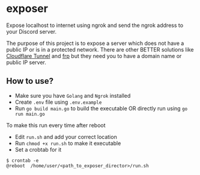 # exposer
Expose localhost to internet using ngrok and send the ngrok address to your Discord server.

The purpose of this project is to expose a server which does not have a public IP or is in a protected network.
There are other BETTER solutions like [Cloudflare Tunnel](https://developers.cloudflare.com/cloudflare-one/connections/connect-apps/)
and [frp](https://github.com/fatedier/frp) but they need you to have a domain name or public IP server. 

## How to use?
- Make sure you have `Golang` and `Ngrok` installed
- Create `.env` file using `.env.example`
- Run `go build main.go` to build the executable OR directly run using `go run main.go`

To make this run every time after reboot
- Edit `run.sh` and add your correct location 
- Run `chmod +x run.sh` to make it executable
- Set a crobtab for it
```
$ crontab -e
@reboot  /home/user/<path_to_exposer_director>/run.sh
```
